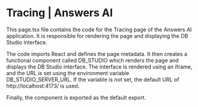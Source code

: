 
# Tracing | Answers AI

This page.tsx file contains the code for the Tracing page of the Answers AI application. It is responsible for rendering the page and displaying the DB Studio interface.

The code imports React and defines the page metadata. It then creates a functional component called DB_STUDIO which renders the page and displays the DB Studio interface. The interface is rendered using an iframe, and the URL is set using the environment variable DB_STUDIO_SERVER_URL. If the variable is not set, the default URL of http://localhost:4173/ is used.

Finally, the component is exported as the default export.
